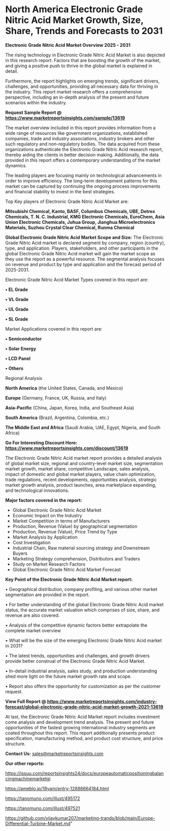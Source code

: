 # North America Electronic Grade Nitric Acid Market Growth, Size, Share, Trends and Forecasts to 2031

<Strong> Electronic Grade Nitric Acid Market Overview 2025 - 2031</strong>

The rising technology in Electronic Grade Nitric Acid Market is also depicted in this research report. Factors that are boosting the growth of the market, and giving a positive push to thrive in the global market is explained in detail.

Furthermore, the report highlights on emerging trends, significant drivers, challenges, and opportunities, providing all necessary data for thriving in the industry. This report market research offers a comprehensive perspective, including an in-depth analysis of the present and future scenarios within the industry.

<strong>Request Sample Report @ <a href=https://www.marketreportsinsights.com/sample/13619>https://www.marketreportsinsights.com/sample/13619</a></strong>

The market overview included in this report provides information from a wide range of resources like government organizations, established companies, trade and industry associations, industry brokers and other such regulatory and non-regulatory bodies. The data acquired from these organizations authenticate the Electronic Grade Nitric Acid research report, thereby aiding the clients in better decision making. Additionally, the data provided in this report offers a contemporary understanding of the market dynamics.

The leading players are focusing mainly on technological advancements in order to improve efficiency. The long-term development patterns for this market can be captured by continuing the ongoing process improvements and financial stability to invest in the best strategies.

Top Key players of Electronic Grade Nitric Acid Market are:

<strong>Mitsubishi Chemical, Kanto, BASF, Columbus Chemicals, UBE, Detrex Chemicals, T. N. C. Industrial, KMG Electronic Chemicals, EuroChem, Asia Union Electronic Chemicals, Juhua Group, Jianghua Microelectronics Materials, Suzhou Crystal Clear Chemical, Runma Chemical</strong>

<strong><b>Global Electronic Grade Nitric Acid Market Scope and Size:</b></strong>
The Electronic Grade Nitric Acid market is declared segment by company, region (country), type, and application. Players, stakeholders, and other participants in the global Electronic Grade Nitric Acid market will gain the market scope as they use the report as a powerful resource. The segmental analysis focuses on revenue and product by type and application and the forecast period of 2025-2031.

Electronic Grade Nitric Acid Market Types covered in this report are:

<strong>• EL Grade

• VL Grade

• UL Grade

• SL Grade</strong>

Market Applications covered in this report are:

<strong>• Semiconductor

• Solar Energy

• LCD Panel

• Others</strong> 

Regional Analysis

<strong>North America</strong> (the United States, Canada, and Mexico)

<strong>Europe</strong> (Germany, France, UK, Russia, and Italy)

<strong>Asia-Pacific</strong> (China, Japan, Korea, India, and Southeast Asia)

<strong>South America</strong> (Brazil, Argentina, Colombia, etc.)

<strong>The Middle East and Africa</strong> (Saudi Arabia, UAE, Egypt, Nigeria, and South Africa)

<strong>Go For Interesting Discount Here: <a href=https://www.marketreportsinsights.com/discount/13619>https://www.marketreportsinsights.com/discount/13619</a></strong>

The Electronic Grade Nitric Acid market report provides a detailed analysis of global market size, regional and country-level market size, segmentation market growth, market share, competitive Landscape, sales analysis, impact of domestic and global market players, value chain optimization, trade regulations, recent developments, opportunities analysis, strategic market growth analysis, product launches, area marketplace expanding, and technological innovations.

<strong><b>Major factors covered in the report:</b></strong>
<ul>
  <li>Global Electronic Grade Nitric Acid Market </li>
  <li>Economic Impact on the Industry</li>
  <li>Market Competition in terms of Manufacturers</li>
  <li>Production, Revenue (Value) by geographical segmentation</li>
  <li>Production, Revenue (Value), Price Trend by Type</li>
  <li>Market Analysis by Application</li>
  <li>Cost Investigation</li>
  <li>Industrial Chain, Raw material sourcing strategy and Downstream Buyers</li>
  <li>Marketing Strategy comprehension, Distributors and Traders</li>
  <li>Study on Market Research Factors</li>
  <li>Global Electronic Grade Nitric Acid Market Forecast</li>
</ul>

<strong><b>Key Point of the Electronic Grade Nitric Acid Market report:</b></strong>

• Geographical distribution, company profiling, and various other market segmentation are provided in the report.

• For better understanding of the global Electronic Grade Nitric Acid market status, the accurate market valuation which comprises of size, share, and revenue are also covered.

• Analysis of the competitive dynamic factors better extrapolate the complete market overview

• What will be the size of the emerging Electronic Grade Nitric Acid market in 2031?

• The latest trends, opportunities and challenges, and growth drivers provide better construal of the Electronic Grade Nitric Acid Market.

• In-detail industrial analysis, sales study, and production understanding shed more light on the future market growth rate and scope.

• Report also offers the opportunity for customization as per the customer request.

<strong><b>View Full Report @ <a href=https://www.marketreportsinsights.com/industry-forecast/global-electronic-grade-nitric-acid-market-growth-2021-13619>https://www.marketreportsinsights.com/industry-forecast/global-electronic-grade-nitric-acid-market-growth-2021-13619</a></b></strong>


At last, the Electronic Grade Nitric Acid Market report includes investment come analysis and development trend analysis. The present and future opportunities of the fastest growing international industry segments are coated throughout this report. This report additionally presents product specification, manufacturing method, and product cost structure, and price structure.

<strong>Contact Us:</strong>
sales@marketreportsinsights.com

<strong>Our other reports:</strong>

<a href=https://issuu.com/reportsinsights24/docs/europeautomaticpositioningbalancingmachinemarketgi>https://issuu.com/reportsinsights24/docs/europeautomaticpositioningbalancingmachinemarketgi</a>

<a href=https://ameblo.jp/18yam/entry-12888664184.html>https://ameblo.jp/18yam/entry-12888664184.html</a>

<a href=https://tanomuno.com/illust/495172>https://tanomuno.com/illust/495172</a>

<a href=https://tanomuno.com/illust/497521>https://tanomuno.com/illust/497521</a>

<a href=https://github.com/vijaykumar207/marketing-trands/blob/main/Europe-Differential-Turbine-Market.md>https://github.com/vijaykumar207/marketing-trands/blob/main/Europe-Differential-Turbine-Market.md</a>"
